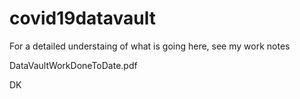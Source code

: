 # covid19datavault

For a detailed understaing of what is going here,  see my work notes 

DataVaultWorkDoneToDate.pdf

DK

